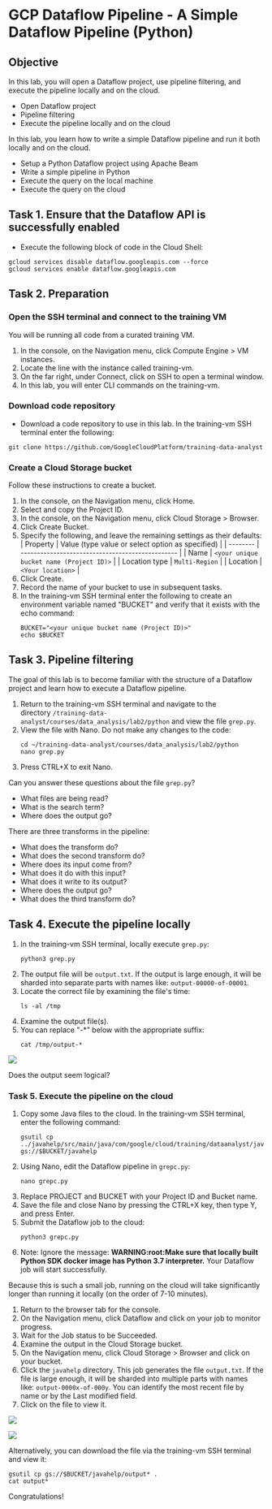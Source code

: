 # GCP Dataflow Pipeline - A Simple Dataflow Pipeline (Python)

## Objective

In this lab, you will open a Dataflow project, use pipeline filtering, and execute the pipeline locally and on the cloud.

-   Open Dataflow project
-   Pipeline filtering
-   Execute the pipeline locally and on the cloud

In this lab, you learn how to write a simple Dataflow pipeline and run it both locally and on the cloud.

-   Setup a Python Dataflow project using Apache Beam
-   Write a simple pipeline in Python
-   Execute the query on the local machine
-   Execute the query on the cloud

## Task 1. Ensure that the Dataflow API is successfully enabled

-  Execute the following block of code in the Cloud Shell:

```
gcloud services disable dataflow.googleapis.com --force
gcloud services enable dataflow.googleapis.com
```

## Task 2. Preparation

### Open the SSH terminal and connect to the training VM

You will be running all code from a curated training VM.

1.  In the console, on the Navigation menu, click Compute Engine > VM instances.
2.  Locate the line with the instance called training-vm.
3.  On the far right, under Connect, click on SSH to open a terminal window.
4.  In this lab, you will enter CLI commands on the training-vm.

### Download code repository

-   Download a code repository to use in this lab. In the training-vm SSH terminal enter the following:

```
git clone https://github.com/GoogleCloudPlatform/training-data-analyst
```

### Create a Cloud Storage bucket

Follow these instructions to create a bucket.

1.  In the console, on the Navigation menu, click Home.
2.  Select and copy the Project ID.
3.  In the console, on the Navigation menu, click Cloud Storage > Browser.
4.  Click Create Bucket.
5.  Specify the following, and leave the remaining settings as their defaults:
    | Property | Value (type value or select option as specified) |
    | -------- | ------------------------------------------------ |
    | Name | `<your unique bucket name (Project ID)>` |
    | Location type | `Multi-Region` |
    | Location | `<Your location>` |
6.  Click Create.
7. Record the name of your bucket to use in subsequent tasks.
8. In the training-vm SSH terminal enter the following to create an environment variable named "BUCKET" and verify that it exists with the echo command:
    ```
    BUCKET="<your unique bucket name (Project ID)>"
    echo $BUCKET
    ```

## Task 3. Pipeline filtering

The goal of this lab is to become familiar with the structure of a Dataflow project and learn how to execute a Dataflow pipeline.

1.  Return to the training-vm SSH terminal and navigate to the directory `/training-data-analyst/courses/data_analysis/lab2/python` and view the file `grep.py`.
2.  View the file with Nano. Do not make any changes to the code:
    ```
    cd ~/training-data-analyst/courses/data_analysis/lab2/python
    nano grep.py
    ```
3.  Press CTRL+X to exit Nano.

Can you answer these questions about the file `grep.py`?

-   What files are being read?
-   What is the search term?
-   Where does the output go?

There are three transforms in the pipeline:

-   What does the transform do?
-   What does the second transform do?
-   Where does its input come from?
-   What does it do with this input?
-   What does it write to its output?
-   Where does the output go?
-   What does the third transform do?

## Task 4. Execute the pipeline locally

1.  In the training-vm SSH terminal, locally execute `grep.py`:
    ```
    python3 grep.py
    ```
2.  The output file will be `output.txt`. If the output is large enough, it will be sharded into separate parts with names like: `output-00000-of-00001`.
3.  Locate the correct file by examining the file's time:
    ```
    ls -al /tmp
    ```
4.  Examine the output file(s).
5.  You can replace "-*" below with the appropriate suffix:
    ```
    cat /tmp/output-*
    ```

![](https://user-images.githubusercontent.com/62965911/214003251-70c4c151-62ec-436e-ba71-8f7edc283da4.png)

Does the output seem logical?

### Task 5. Execute the pipeline on the cloud

1.  Copy some Java files to the cloud. In the training-vm SSH terminal, enter the following command:
    ```
    gsutil cp ../javahelp/src/main/java/com/google/cloud/training/dataanalyst/javahelp/*.java gs://$BUCKET/javahelp
    ```
2.  Using Nano, edit the Dataflow pipeline in `grepc.py`:
    ```
    nano grepc.py
    ```
3.  Replace PROJECT and BUCKET with your Project ID and Bucket name.
4.  Save the file and close Nano by pressing the CTRL+X key, then type Y, and press Enter.
5.  Submit the Dataflow job to the cloud:
    ```
    python3 grepc.py
    ```
6. Note: Ignore the message: **WARNING:root:Make sure that locally built Python SDK docker image has Python 3.7 interpreter.** Your Dataflow job will start successfully.

Because this is such a small job, running on the cloud will take significantly longer than running it locally (on the order of 7-10 minutes).

1.  Return to the browser tab for the console.
2.  On the Navigation menu, click Dataflow and click on your job to monitor progress.
3.  Wait for the Job status to be Succeeded.
4.  Examine the output in the Cloud Storage bucket.
5.  On the Navigation menu, click Cloud Storage > Browser and click on your bucket.
6.  Click the `javahelp` directory. This job generates the file `output.txt`. If the file is large enough, it will be sharded into multiple parts with names like: `output-0000x-of-000y`. You can identify the most recent file by name or by the Last modified field.
7.  Click on the file to view it.

![](https://user-images.githubusercontent.com/62965911/214003230-dfe6d1bb-8c8b-4027-a1aa-8d196953a3e8.png)

![](https://user-images.githubusercontent.com/62965911/214003210-11693a50-df04-4ea4-b5cb-4313491016b3.png)

Alternatively, you can download the file via the training-vm SSH terminal and view it:

```
gsutil cp gs://$BUCKET/javahelp/output* .
cat output*
```

Congratulations!